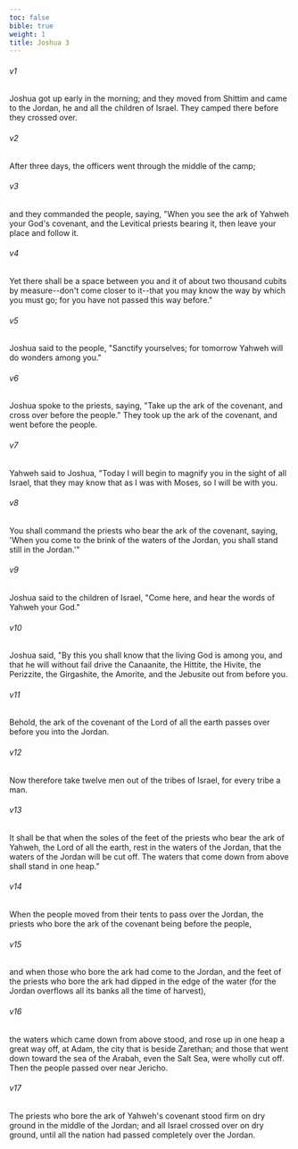 ```yaml
---
toc: false
bible: true
weight: 1
title: Joshua 3
---
```



###### v1 
Joshua got up early in the morning; and they moved from Shittim and came to the Jordan, he and all the children of Israel. They camped there before they crossed over. 

###### v2 
After three days, the officers went through the middle of the camp; 

###### v3 
and they commanded the people, saying, "When you see the ark of Yahweh your God's covenant, and the Levitical priests bearing it, then leave your place and follow it. 

###### v4 
Yet there shall be a space between you and it of about two thousand cubits by measure--don't come closer to it--that you may know the way by which you must go; for you have not passed this way before." 

###### v5 
Joshua said to the people, "Sanctify yourselves; for tomorrow Yahweh will do wonders among you." 

###### v6 
Joshua spoke to the priests, saying, "Take up the ark of the covenant, and cross over before the people." They took up the ark of the covenant, and went before the people. 

###### v7 
Yahweh said to Joshua, "Today I will begin to magnify you in the sight of all Israel, that they may know that as I was with Moses, so I will be with you. 

###### v8 
You shall command the priests who bear the ark of the covenant, saying, 'When you come to the brink of the waters of the Jordan, you shall stand still in the Jordan.'" 

###### v9 
Joshua said to the children of Israel, "Come here, and hear the words of Yahweh your God." 

###### v10 
Joshua said, "By this you shall know that the living God is among you, and that he will without fail drive the Canaanite, the Hittite, the Hivite, the Perizzite, the Girgashite, the Amorite, and the Jebusite out from before you. 

###### v11 
Behold, the ark of the covenant of the Lord of all the earth passes over before you into the Jordan. 

###### v12 
Now therefore take twelve men out of the tribes of Israel, for every tribe a man. 

###### v13 
It shall be that when the soles of the feet of the priests who bear the ark of Yahweh, the Lord of all the earth, rest in the waters of the Jordan, that the waters of the Jordan will be cut off. The waters that come down from above shall stand in one heap." 

###### v14 
When the people moved from their tents to pass over the Jordan, the priests who bore the ark of the covenant being before the people, 

###### v15 
and when those who bore the ark had come to the Jordan, and the feet of the priests who bore the ark had dipped in the edge of the water (for the Jordan overflows all its banks all the time of harvest), 

###### v16 
the waters which came down from above stood, and rose up in one heap a great way off, at Adam, the city that is beside Zarethan; and those that went down toward the sea of the Arabah, even the Salt Sea, were wholly cut off. Then the people passed over near Jericho. 

###### v17 
The priests who bore the ark of Yahweh's covenant stood firm on dry ground in the middle of the Jordan; and all Israel crossed over on dry ground, until all the nation had passed completely over the Jordan.
